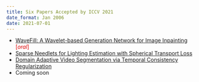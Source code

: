 ```yaml
---
title: Six Papers Accepted by ICCV 2021
date_format: Jan 2006
date: 2021-07-01
---
```

* [WaveFill: A Wavelet-based Generation Network for Image Inpainting](https://sg-vilab.github.io/publication/yu2021wavefill/) <font color="##dd0000">\[*oral*\]</font>  <br>
* [Sparse Needlets for Lighting Estimation with Spherical Transport Loss](https://sg-vilab.github.io/publication/zhan2021sparse/) <br>
* [Domain Adaptive Video Segmentation via Temporal Consistency Regularization](https://sg-vilab.github.io/publication/guan2021domain/) <br>
* Coming soon

<!--more-->
